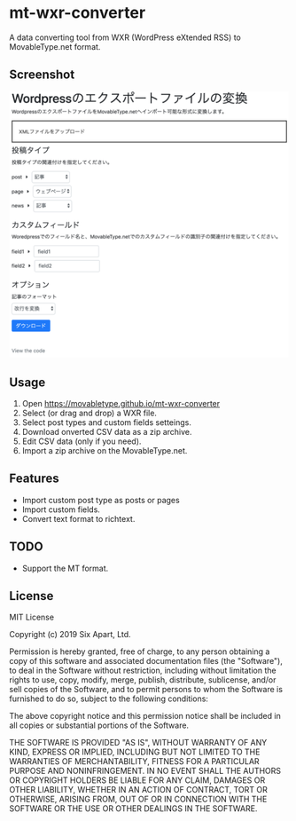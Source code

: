# mt-wxr-converter

A data converting tool from WXR (WordPress eXtended RSS) to MovableType.net format.

## Screenshot

![Screenshot](https://raw.githubusercontent.com/movabletype/mt-wxr-converter/master/artwork/screenshot.png)

## Usage

1. Open https://movabletype.github.io/mt-wxr-converter
1. Select (or drag and drop) a WXR file.
1. Select post types and custom fields setteings.
1. Download onverted CSV data as a zip archive.
1. Edit CSV data (only if you need).
1. Import a zip archive on the MovableType.net.

## Features

* Import custom post type as posts or pages
* Import custom fields.
* Convert text format to richtext.

## TODO

* Support the MT format.

## License

MIT License

Copyright (c) 2019 Six Apart, Ltd.

Permission is hereby granted, free of charge, to any person obtaining a copy
of this software and associated documentation files (the "Software"), to deal
in the Software without restriction, including without limitation the rights
to use, copy, modify, merge, publish, distribute, sublicense, and/or sell
copies of the Software, and to permit persons to whom the Software is
furnished to do so, subject to the following conditions:

The above copyright notice and this permission notice shall be included in all
copies or substantial portions of the Software.

THE SOFTWARE IS PROVIDED "AS IS", WITHOUT WARRANTY OF ANY KIND, EXPRESS OR
IMPLIED, INCLUDING BUT NOT LIMITED TO THE WARRANTIES OF MERCHANTABILITY,
FITNESS FOR A PARTICULAR PURPOSE AND NONINFRINGEMENT. IN NO EVENT SHALL THE
AUTHORS OR COPYRIGHT HOLDERS BE LIABLE FOR ANY CLAIM, DAMAGES OR OTHER
LIABILITY, WHETHER IN AN ACTION OF CONTRACT, TORT OR OTHERWISE, ARISING FROM,
OUT OF OR IN CONNECTION WITH THE SOFTWARE OR THE USE OR OTHER DEALINGS IN THE
SOFTWARE.
